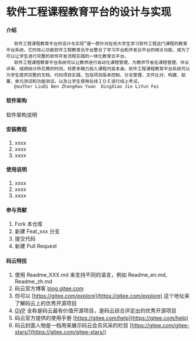 # 软件工程课程教育平台的设计与实现

#### 介绍
       软件工程课程教育平台的设计与实现”是一款针对在校大学生学习软件工程这门课程的教育平台系统，它的核心功能软件工程教育云平台整合了学习平台和开发云平台的相关功能，成为了可以让学生进行完整的软件开发流程实践的一体化教育云平台。
       软件工程课程教育平台系统可以让教师进行自动化课程管理，为教师节省在课程管理、作业评审、成绩统计所花费的时间，将更多精力投入课程内容本身。软件工程课程教育平台系统可以为学生提供完整的文档、代码项目实践，包括项目版本控制、分支管理、文件比对、构建、部署、单元测试和功能测试。以及让学生使用在线ＩＤＥ进行线上考试。
       @author LiuQi Ben ZhangHao Yuan  DingXiao Jie LiYun Fei


#### 软件架构
软件架构说明


#### 安装教程

1.  xxxx
2.  xxxx
3.  xxxx

#### 使用说明

1.  xxxx
2.  xxxx
3.  xxxx

#### 参与贡献

1.  Fork 本仓库
2.  新建 Feat_xxx 分支
3.  提交代码
4.  新建 Pull Request


#### 码云特技

1.  使用 Readme\_XXX.md 来支持不同的语言，例如 Readme\_en.md, Readme\_zh.md
2.  码云官方博客 [blog.gitee.com](https://blog.gitee.com)
3.  你可以 [https://gitee.com/explore](https://gitee.com/explore) 这个地址来了解码云上的优秀开源项目
4.  [GVP](https://gitee.com/gvp) 全称是码云最有价值开源项目，是码云综合评定出的优秀开源项目
5.  码云官方提供的使用手册 [https://gitee.com/help](https://gitee.com/help)
6.  码云封面人物是一档用来展示码云会员风采的栏目 [https://gitee.com/gitee-stars/](https://gitee.com/gitee-stars/)
